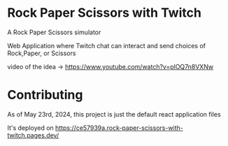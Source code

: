 # Rock Paper Scissors with Twitch

A Rock Paper Scissors simulator

Web Application where Twitch chat can interact and send choices of Rock,Paper, or Scissors

video of the idea -> https://www.youtube.com/watch?v=plOQ7n8VXNw

# Contributing

As of May 23rd, 2024, this project is just the default react application files

It's deployed on https://ce57939a.rock-paper-scissors-with-twitch.pages.dev/


